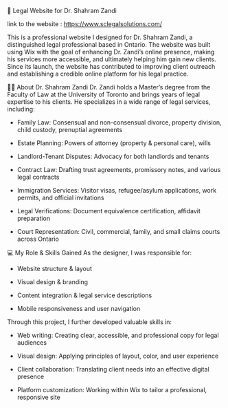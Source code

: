 📄 Legal Website for Dr. Shahram Zandi

link to the website : https://www.sclegalsolutions.com/ 

This is a professional website I designed for Dr. Shahram Zandi, a distinguished legal professional based in Ontario. The website was built using Wix with the goal of enhancing Dr. Zandi’s online presence, making his services more accessible, and ultimately helping him gain new clients. Since its launch, the website has contributed to improving client outreach and establishing a credible online platform for his legal practice.

👨‍⚖️ About Dr. Shahram Zandi
Dr. Zandi holds a Master’s degree from the Faculty of Law at the University of Toronto and brings years of legal expertise to his clients. He specializes in a wide range of legal services, including:

- Family Law: Consensual and non-consensual divorce, property division, child custody, prenuptial agreements

- Estate Planning: Powers of attorney (property & personal care), wills

- Landlord-Tenant Disputes: Advocacy for both landlords and tenants

- Contract Law: Drafting trust agreements, promissory notes, and various legal contracts

- Immigration Services: Visitor visas, refugee/asylum applications, work permits, and official invitations

- Legal Verifications: Document equivalence certification, affidavit preparation

- Court Representation: Civil, commercial, family, and small claims courts across Ontario

💻 My Role & Skills Gained
As the designer, I was responsible for:

- Website structure & layout

- Visual design & branding

- Content integration & legal service descriptions

- Mobile responsiveness and user navigation

Through this project, I further developed valuable skills in:

- Web writing: Creating clear, accessible, and professional copy for legal audiences

- Visual design: Applying principles of layout, color, and user experience

- Client collaboration: Translating client needs into an effective digital presence

- Platform customization: Working within Wix to tailor a professional, responsive site
